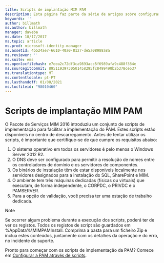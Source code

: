 ```yaml
---
title: Scripts de implantação MIM PAM
description: Esta página faz parte da série de artigos sobre configurar o Microsoft Identity Manager usando scripts. Inclui uma lista dos pressupostos sobre o ambiente.
keywords: ''
author: billmath
ms.author: billmath
manager: daveba
ms.date: 10/17/2017
ms.topic: article
ms.prod: microsoft-identity-manager
ms.assetid: 4b524ae7-6610-40a0-8127-de5a08988a8a
ms.reviewer: ''
ms.suite: ems
ms.openlocfilehash: e7eea2c72df3ca9893acc5f6989afa9c488f384e
ms.sourcegitcommit: 89511939730501458295fc8499490b2b378ce637
ms.translationtype: MT
ms.contentlocale: pt-PT
ms.lasthandoff: 01/08/2021
ms.locfileid: "98010460"
---
```

# <a name="mim-pam-deployment-scripts"></a>Scripts de implantação MIM PAM

O Pacote de Serviços MIM 2016 introduziu um conjunto de scripts de implementação para facilitar a implementação do PAM. Estes scripts estão disponíveis no centro de descarregamento. Antes de tentar utilizar os scripts, é importante que certifique-se de que cumpre os requisitos abaixo:

1. O sistema operativo em todos os servidores é pelo menos o Windows Server 2012 R2.
2. O DNS deve ser configurado para permitir a resolução de nomes entre os controladores de domínio e os servidores de componentes.
3. Os binários de instalação têm de estar disponíveis localmente nos servidores designados para a instalação do SQL, SharePoint e MIM.
4. O ambiente tem três máquinas dedicadas (físicas ou virtuais) que executam, de forma independente, o CORPDC, o PRIVDC e o PAMSERVER.
5. Para a opção de validação, você precisa ter uma estação de trabalho dedicada.

>[!NOTE]
>Se ocorrer algum problema durante a execução dos scripts, poderá ter de ver os registos. Todos os registos de script são guardados em %AppData%\MIMPAMInstall. Comprima a pasta para um ficheiro Zip e inclua estes conteúdos, juntamente com os detalhes da operação e do erro, no incidente do suporte.

Pronto para começar com os scripts de implementação da PAM? Comece em [Configurar a PAM através de scripts](./pam/sp1-pam-configure-using-scripts.md).
